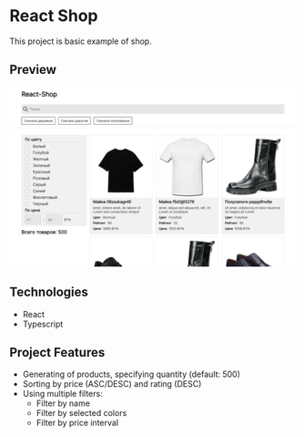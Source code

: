 # React Shop

This project is basic example of shop.

## Preview

![Desktop Preview](./preview/desktop.png)

## Technologies

- React
- Typescript

## Project Features

- Generating of products, specifying quantity (default: 500)
- Sorting by price (ASC/DESC) and rating (DESC)
- Using multiple filters:
  - Filter by name
  - Filter by selected colors
  - Filter by price interval
